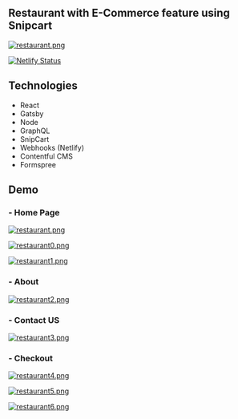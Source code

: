 ## Restaurant with E-Commerce feature using Snipcart

[![restaurant.png](https://i.postimg.cc/C5krYtGw/restaurant.png)](https://restaurant-ecommerce.netlify.app/)

[![Netlify Status](https://api.netlify.com/api/v1/badges/2bb72668-d0d2-4a3c-90bb-39a935176428/deploy-status)](https://app.netlify.com/sites/restaurant-ecommerce/deploys)

## Technologies

- React
- Gatsby
- Node
- GraphQL
- SnipCart
- Webhooks (Netlify)
- Contentful CMS
- Formspree


## Demo
<h3> - Home Page</h3>

[![restaurant.png](https://i.postimg.cc/C5krYtGw/restaurant.png)](https://restaurant-ecommerce.netlify.app/)

[![restaurant0.png](https://i.postimg.cc/rmdYZzz0/restaurant0.png)](https://restaurant-ecommerce.netlify.app/)

[![restaurant1.png](https://i.postimg.cc/zXT41L7T/restaurant1.png)](https://restaurant-ecommerce.netlify.app/)

<h3> - About </h3>

[![restaurant2.png](https://i.postimg.cc/432S1p4R/restaurant2.png)](https://restaurant-ecommerce.netlify.app/)

<h3> - Contact US </h3>

[![restaurant3.png](https://i.postimg.cc/xd1ZH62P/restaurant3.png)](https://restaurant-ecommerce.netlify.app/)

<h3> - Checkout </h3>

[![restaurant4.png](https://i.postimg.cc/gcC15yVY/restaurant4.png)](https://restaurant-ecommerce.netlify.app/)


[![restaurant5.png](https://i.postimg.cc/NG9WpCrJ/restaurant5.png)](https://restaurant-ecommerce.netlify.app/)


[![restaurant6.png](https://i.postimg.cc/rsr3szkX/restaurant6.png)](https://restaurant-ecommerce.netlify.app/)
